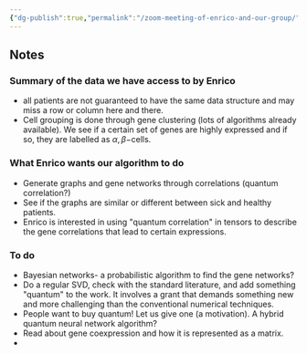 ```yaml
---
{"dg-publish":true,"permalink":"/zoom-meeting-of-enrico-and-our-group/","tags":["duke-nus","collaboration"],"noteIcon":""}
---
```



## Notes

### Summary of the data we have access to by Enrico
- all patients are not guaranteed to have the same data structure and may miss a row or column here and there.
- Cell grouping is done through gene clustering (lots of algorithms already available). We see if a certain set of genes are highly expressed and if so, they are labelled as $\alpha, \beta -$cells.

### What Enrico wants our algorithm to do
- Generate graphs and gene networks through correlations (quantum correlation?)
- See if the graphs are similar or different between sick and healthy patients.
- Enrico is interested in using "quantum correlation" in tensors to describe the gene correlations that lead to certain expressions.

### To do 
- Bayesian networks- a probabilistic algorithm to find the gene networks?
- Do a regular SVD, check with the standard literature, and add something "quantum" to the work. It involves a grant that demands something new and more challenging than the conventional numerical techniques.
- People want to buy quantum! Let us give one (a motivation). A hybrid quantum neural network algorithm?
- Read about gene coexpression and how it is represented as a matrix.
- 